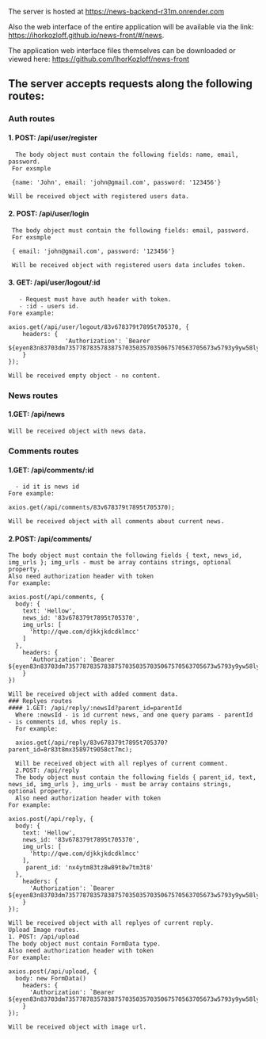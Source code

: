 The server is hosted at https://news-backend-r31m.onrender.com

Also the web interface of the entire application will be available via the link: https://ihorkozloff.github.io/news-front/#/news.

The application web interface files themselves can be downloaded or viewed here: https://github.com/IhorKozloff/news-front 


## The server accepts requests along the following routes:

  ### Auth routes
  #### 1. POST: /api/user/register 
      The body object must contain the following fields: name, email, password.
     For exsmple

     {name: 'John', email: 'john@gmail.com', password: '123456'}
     
    Will be received object with registered users data.
  #### 2. POST: /api/user/login
     The body object must contain the following fields: email, password.
     For exsmple

     { email: 'john@gmail.com', password: '123456'}
     
     Will be received object with registered users data includes token.
  #### 3. GET: /api/user/logout/:id
       - Request must have auth header with token.
       - :id - users id.
    Fore example:

    axios.get(/api/user/logout/83v678379t7895t705370, {
        headers: {
                    'Authorization': `Bearer ${eyen83n83703dm735778783578387570350357035067570563705673w5793y9yw58ly58l.yyw38yc3897cy789cy7c3y7w3y7c5y37cy7y78}`
        }
    });
    
    Will be received empty object - no content.
  ### News routes
  #### 1.GET: /api/news
    Will be received object with news data.

  ### Comments routes
  #### 1.GET: /api/comments/:id
      - id it is news id
    Fore example:
    
    axios.get(/api/comments/83v678379t7895t705370);
    
    Will be received object with all comments about current news.
  #### 2.POST: /api/comments/ 
    The body object must contain the following fields { text, news_id, img_urls }; img_urls - must be array contains strings, optional property.
    Also need authorization header with token
    For example:
    
    axios.post(/api/comments, {
      body: {
        text: 'Hellow',
        news_id: '83v678379t7895t705370',
        img_urls: [
          'http://qwe.com/djkkjkdcdklmcc'
        ]
      },
        headers: {
          'Authorization': `Bearer ${eyen83n83703dm735778783578387570350357035067570563705673w5793y9yw58ly58l.yyw38yc3897cy789cy7c3y7w3y7c5y37cy7y78}`
        }
    })
    
    Will be received object with added comment data.
    ### Replyes routes
    #### 1.GET: /api/reply/:newsId?parent_id=parentId
      Where :newsId - is id current news, and one query params - parentId - is comments id, whos reply is.
      For example:

      axios.get(/api/reply/83v678379t7895t705370?parent_id=8r83t8mx35897t9058ct7mc);

      Will be received object with all replyes of current comment.
      2.POST: /api/reply
      The body object must contain the following fields { parent_id, text, news_id, img_urls }, img_urls - must be array contains strings, optional property.
      Also need authorization header with token
    For example:
    
    axios.post(/api/reply, {
      body: {
        text: 'Hellow',
        news_id: '83v678379t7895t705370',
        img_urls: [
          'http://qwe.com/djkkjkdcdklmcc'
        ],
         parent_id: 'nx4ytm83tz8w89t8w7tm3t8'
      },
        headers: {
          'Authorization': `Bearer ${eyen83n83703dm735778783578387570350357035067570563705673w5793y9yw58ly58l.yyw38yc3897cy789cy7c3y7w3y7c5y37cy7y78}`
        }
    });

    Will be received object with all replyes of current reply.
    Upload Image routes.
    1. POST: /api/upload
    The body object must contain FormData type.
    Also need authorization header with token
    For example:
    
    axios.post(/api/upload, {
      body: new FormData()
        headers: {
          'Authorization': `Bearer ${eyen83n83703dm735778783578387570350357035067570563705673w5793y9yw58ly58l.yyw38yc3897cy789cy7c3y7w3y7c5y37cy7y78}`
        }
    });

    Will be received object with image url.
     
